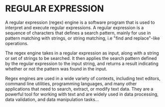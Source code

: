 # REGULAR EXPRESSION

A regular expression (regex) engine is a software program that is used to interpret and execute regular expressions. A regular expression is a sequence of characters that defines a search pattern, mainly for use in pattern matching with strings, or string matching, i.e "find and replace"-like operations.

The regex engine takes in a regular expression as input, along with a string or set of strings to be searched. It then applies the search pattern defined by the regular expression to the input string, and returns a result indicating whether or not the pattern was found in the input.

Regex engines are used in a wide variety of contexts, including text editors, command line utilities, programming languages, and many other applications that need to search, extract, or modify text data. They are a powerful tool for working with text and are widely used in data processing, data validation, and data manipulation tasks...
